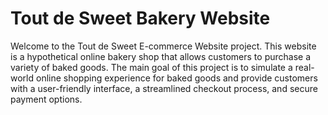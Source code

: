 # Tout de Sweet Bakery Website
Welcome to the Tout de Sweet E-commerce Website project. This website is a hypothetical online bakery shop that allows customers to purchase a variety of baked goods. The main goal of this project is to simulate a real-world online shopping experience for baked goods and provide customers with a user-friendly interface, a streamlined checkout process, and secure payment options.
